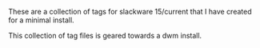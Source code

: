 These are a collection of tags for slackware 15/current that I have created for a minimal install.  

This collection of tag files is geared towards a dwm install.

